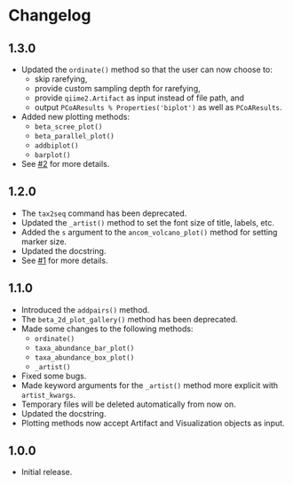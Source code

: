 # Changelog

## 1.3.0

* Updated the `ordinate()` method so that the user can now choose to:
    * skip rarefying,
    * provide custom sampling depth for rarefying,
    * provide `qiime2.Artifact` as input instead of file path, and
    * output `PCoAResults % Properties('biplot')` as well as `PCoAResults`.
* Added new plotting methods:
    * `beta_scree_plot()`
    * `beta_parallel_plot()`
    * `addbiplot()`
    * `barplot()`
* See [#2](https://github.com/sbslee/dokdo/issues/2) for more details.

## 1.2.0

* The `tax2seq` command has been deprecated.
* Updated the `_artist()` method to set the font size of title, labels, etc.
* Added the `s` argument to the `ancom_volcano_plot()` method for setting marker size.
* Updated the docstring.
* See [#1](https://github.com/sbslee/dokdo/issues/1) for more details.

## 1.1.0

* Introduced the `addpairs()` method.
* The `beta_2d_plot_gallery()` method has been deprecated.
* Made some changes to the following methods:
    * `ordinate()`
    * `taxa_abundance_bar_plot()`
    * `taxa_abundance_box_plot()`
    * `_artist()`
* Fixed some bugs.
* Made keyword arguments for the `_artist()` method more explicit with `artist_kwargs`.
* Temporary files will be deleted automatically from now on.
* Updated the docstring.
* Plotting methods now accept Artifact and Visualization objects as input.

## 1.0.0

* Initial release.
